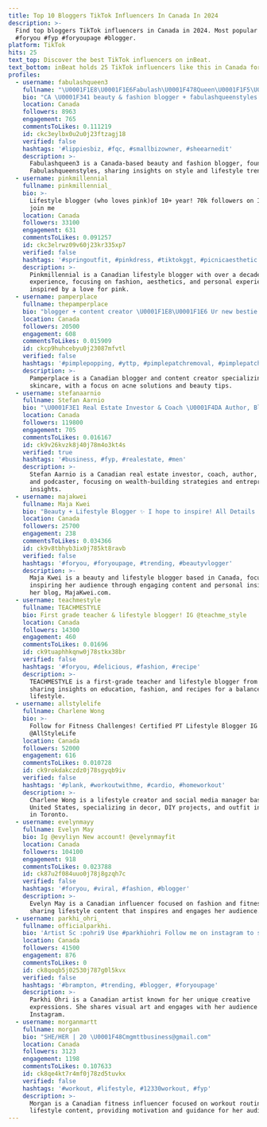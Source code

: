 ```yaml
---
title: Top 10 Bloggers TikTok Influencers In Canada In 2024
description: >-
  Find top bloggers TikTok influencers in Canada in 2024. Most popular hashtags:
  #foryou #fyp #foryoupage #blogger.
platform: TikTok
hits: 25
text_top: Discover the best TikTok influencers on inBeat.
text_bottom: inBeat holds 25 TikTok influencers like this in Canada for you to work with.
profiles:
  - username: fabulashqueen3
    fullname: "\U0001F1E8\U0001F1E6Fabulash\U0001F478Queen\U0001F1F5\U0001F1ED"
    bio: "CA \U0001F341 beauty & fashion blogger + fabulashqueenstyles owner Isaiah 54:17 $Off"
    location: Canada
    followers: 8963
    engagement: 765
    commentsToLikes: 0.111219
    id: ckc3eylbx0u2u0j23ftzagj18
    verified: false
    hashtags: '#lippiesbiz, #fqc, #smallbizowner, #sheearnedit'
    description: >-
      Fabulashqueen3 is a Canada-based beauty and fashion blogger, founder of
      Fabulashqueenstyles, sharing insights on style and lifestyle trends.
  - username: pinkmillennial
    fullname: pinkmillennial_
    bio: >-
      Lifestyle blogger (who loves pink)of 10+ year! 70k followers on IG come
      join me
    location: Canada
    followers: 33100
    engagement: 631
    commentsToLikes: 0.091257
    id: ckc3elrwz09v60j23kr335xp7
    verified: false
    hashtags: '#springoutfit, #pinkdress, #tiktokggt, #picnicaesthetic'
    description: >-
      Pinkmillennial is a Canadian lifestyle blogger with over a decade of
      experience, focusing on fashion, aesthetics, and personal experiences, all
      inspired by a love for pink.
  - username: pamperplace
    fullname: thepamperplace
    bio: "blogger + content creator \U0001F1E8\U0001F1E6 Ur new bestie thepamperplace@outlook.com"
    location: Canada
    followers: 20500
    engagement: 608
    commentsToLikes: 0.015909
    id: ckcp9huhcebyu0j23087mfvtl
    verified: false
    hashtags: '#pimplepopping, #yttp, #pimplepatchremoval, #pimplepatch'
    description: >-
      Pamperplace is a Canadian blogger and content creator specializing in
      skincare, with a focus on acne solutions and beauty tips.
  - username: stefanaarnio
    fullname: Stefan Aarnio
    bio: "\U0001F3E1 Real Estate Investor & Coach \U0001F4DA Author, Blogger, Entrepreneur \U0001F399 Podcaster"
    location: Canada
    followers: 119800
    engagement: 705
    commentsToLikes: 0.016167
    id: ck9v26kvzk8j40j78m4o3kt4s
    verified: true
    hashtags: '#business, #fyp, #realestate, #men'
    description: >-
      Stefan Aarnio is a Canadian real estate investor, coach, author, blogger,
      and podcaster, focusing on wealth-building strategies and entrepreneurial
      insights.
  - username: majakwei
    fullname: Maja Kwei
    bio: "Beauty + Lifestyle Blogger ✨ I hope to inspire! All Details at MajaKwei.com \U0001F447"
    location: Canada
    followers: 25700
    engagement: 238
    commentsToLikes: 0.034366
    id: ck9v8tbhyb3ix0j785kt8ravb
    verified: false
    hashtags: '#foryou, #foryoupage, #trending, #beautyvlogger'
    description: >-
      Maja Kwei is a beauty and lifestyle blogger based in Canada, focused on
      inspiring her audience through engaging content and personal insights on
      her blog, MajaKwei.com.
  - username: teachmestyle
    fullname: TEACHMESTYLE
    bio: First grade teacher & lifestyle blogger! IG @teachme_style
    location: Canada
    followers: 14300
    engagement: 460
    commentsToLikes: 0.01696
    id: ck9tuaphhkqnw0j78stkx38br
    verified: false
    hashtags: '#foryou, #delicious, #fashion, #recipe'
    description: >-
      TEACHMESTYLE is a first-grade teacher and lifestyle blogger from Canada,
      sharing insights on education, fashion, and recipes for a balanced
      lifestyle.
  - username: allstylelife
    fullname: Charlene Wong
    bio: >-
      Follow for Fitness Challenges! Certified PT Lifestyle Blogger IG
      @AllStyleLife
    location: Canada
    followers: 52000
    engagement: 616
    commentsToLikes: 0.010728
    id: ck9rokdakczdz0j78sgyqb9iv
    verified: false
    hashtags: '#plank, #workoutwithme, #cardio, #homeworkout'
    description: >-
      Charlene Wong is a lifestyle creator and social media manager based in the
      United States, specializing in decor, DIY projects, and outfit inspiration
      in Toronto.
  - username: evelynmayy
    fullname: Evelyn May
    bio: Ig @evyliyn New account! @evelynmayfit
    location: Canada
    followers: 104100
    engagement: 918
    commentsToLikes: 0.023788
    id: ck87u2f084uuo0j78j8gzqh7c
    verified: false
    hashtags: '#foryou, #viral, #fashion, #blogger'
    description: >-
      Evelyn May is a Canadian influencer focused on fashion and fitness,
      sharing lifestyle content that inspires and engages her audience.
  - username: parkhi_ohri_
    fullname: officialparkhi.
    bio: 'Artist Sc :pohri9 Use #parkhiohri Follow me on instagram to stay connected'
    location: Canada
    followers: 41500
    engagement: 876
    commentsToLikes: 0
    id: ck8qoqb5j02530j787g0l5kvx
    verified: false
    hashtags: '#brampton, #trending, #blogger, #foryoupage'
    description: >-
      Parkhi Ohri is a Canadian artist known for her unique creative
      expressions. She shares visual art and engages with her audience on
      Instagram.
  - username: morganmartt
    fullname: morgan
    bio: "SHE/HER | 20 \U0001F48Cmgmttbusiness@gmail.com"
    location: Canada
    followers: 3123
    engagement: 1198
    commentsToLikes: 0.107633
    id: ck8qe4kt7r4mf0j78zd5tuvkx
    verified: false
    hashtags: '#workout, #lifestyle, #12330workout, #fyp'
    description: >-
      Morgan is a Canadian fitness influencer focused on workout routines and
      lifestyle content, providing motivation and guidance for her audience.
---
```


